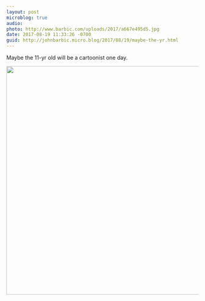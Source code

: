 ```yaml
---
layout: post
microblog: true
audio: 
photo: http://www.barbic.com/uploads/2017/a667e495d5.jpg
date: 2017-08-19 11:33:26 -0700
guid: http://johnbarbic.micro.blog/2017/08/19/maybe-the-yr.html
---
```

Maybe the 11-yr old will be a cartoonist one day.

<img src="http://www.barbic.com/uploads/2017/a667e495d5.jpg" width="599" height="600" />
